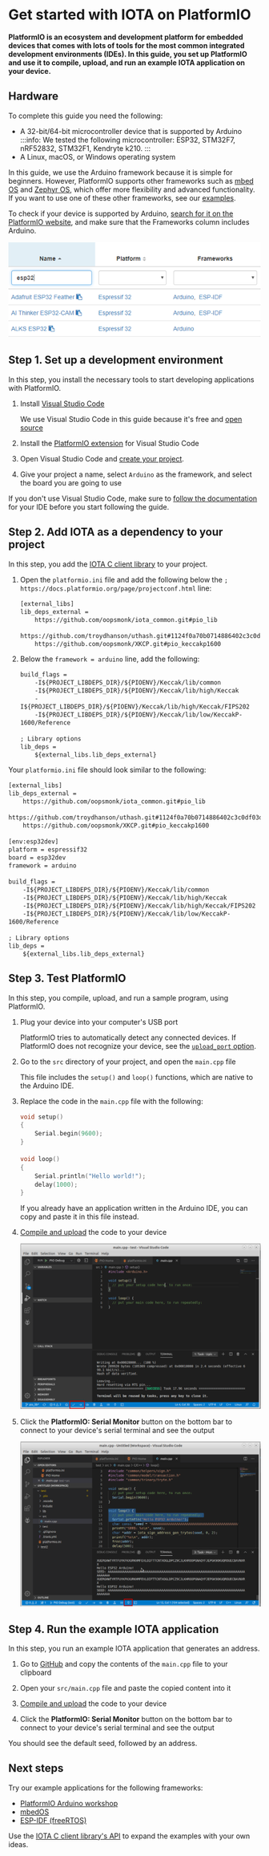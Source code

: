 # Get started with IOTA on PlatformIO

**PlatformIO is an ecosystem and development platform for embedded devices that comes with lots of tools for the most common integrated development environments (IDEs). In this guide, you set up PlatformIO and use it to compile, upload, and run an example IOTA application on your device.**

## Hardware

To complete this guide you need the following:
- A 32-bit/64-bit microcontroller device that is supported by Arduino
:::info:
We tested the following microcontroller: ESP32, STM32F7, nRF52832, STM32F1, Kendryte k210. 
:::
- A Linux, macOS, or Windows operating system

In this guide, we use the Arduino framework because it is simple for beginners. However, PlatformIO supports other frameworks such as [mbed OS](https://www.mbed.com/en/platform/mbed-os/) and [Zephyr OS](https://www.zephyrproject.org/), which offer more flexibility and advanced functionality. If you want to use one of these other frameworks, see our [examples](#example-applications).

To check if your device is supported by Arduino, [search for it on the PlatformIO website](https://platformio.org/boards), and make sure that the Frameworks column includes Arduino.

![PlatformIO device search](../images/platformio-board-search.png)

## Step 1. Set up a development environment

In this step, you install the necessary tools to start developing applications with PlatformIO.

1. Install [Visual Studio Code](https://code.visualstudio.com/)

    We use Visual Studio Code in this guide because it's free and [open source](https://github.com/Microsoft/vscode)

2. Install the [PlatformIO extension](https://marketplace.visualstudio.com/items?itemName=platformio.platformio-ide) for Visual Studio Code

3. Open Visual Studio Code and [create your project](https://docs.platformio.org/en/latest/integration/ide/vscode.html#setting-up-the-project).

4. Give your project a name, select `Arduino` as the framework, and select the board you are going to use

If you don't use Visual Studio Code, make sure to [follow the documentation](https://docs.platformio.org/en/latest/integration/ide/index.html) for your IDE before you start following the guide.

## Step 2. Add IOTA as a dependency to your project

In this step, you add the [IOTA C client library](https://github.com/iotaledger/iota.c) to your project.

1. Open the `platformio.ini` file and add the following below the `; https://docs.platformio.org/page/projectconf.html` line:

    ```
    [external_libs]
    lib_deps_external =
        https://github.com/oopsmonk/iota_common.git#pio_lib
        https://github.com/troydhanson/uthash.git#1124f0a70b0714886402c3c0df03d037e3c4d57a
        https://github.com/oopsmonk/XKCP.git#pio_keccakp1600
    ```

2. Below the `framework = arduino` line, add the following:

    ```
    build_flags =
        -I${PROJECT_LIBDEPS_DIR}/${PIOENV}/Keccak/lib/common
        -I${PROJECT_LIBDEPS_DIR}/${PIOENV}/Keccak/lib/high/Keccak
        -I${PROJECT_LIBDEPS_DIR}/${PIOENV}/Keccak/lib/high/Keccak/FIPS202
        -I${PROJECT_LIBDEPS_DIR}/${PIOENV}/Keccak/lib/low/KeccakP-1600/Reference

    ; Library options
    lib_deps =
        ${external_libs.lib_deps_external}
    ```

Your `platformio.ini` file should look similar to the following:

```
[external_libs]
lib_deps_external =
    https://github.com/oopsmonk/iota_common.git#pio_lib
    https://github.com/troydhanson/uthash.git#1124f0a70b0714886402c3c0df03d037e3c4d57a
    https://github.com/oopsmonk/XKCP.git#pio_keccakp1600

[env:esp32dev]
platform = espressif32
board = esp32dev
framework = arduino

build_flags =
    -I${PROJECT_LIBDEPS_DIR}/${PIOENV}/Keccak/lib/common
    -I${PROJECT_LIBDEPS_DIR}/${PIOENV}/Keccak/lib/high/Keccak
    -I${PROJECT_LIBDEPS_DIR}/${PIOENV}/Keccak/lib/high/Keccak/FIPS202
    -I${PROJECT_LIBDEPS_DIR}/${PIOENV}/Keccak/lib/low/KeccakP-1600/Reference

; Library options
lib_deps =
    ${external_libs.lib_deps_external}
```

## Step 3. Test PlatformIO

In this step, you compile, upload, and run a sample program, using PlatformIO.

1. Plug your device into your computer's USB port

    PlatformIO tries to automatically detect any connected devices. If PlatformIO does not recognize your device, see the [`upload_port` option](https://docs.platformio.org/en/latest/projectconf/section_env_upload.html?utm_source=platformio&utm_medium=piohome#upload-port).

2. Go to the `src` directory of your project, and open the `main.cpp` file

    This file includes the `setup()` and `loop()` functions, which are native to the Arduino IDE.

3. Replace the code in the `main.cpp` file with the following:

    ```cpp 
    void setup()
    {
        Serial.begin(9600);
    }

    void loop()
    {
        Serial.println("Hello world!");
        delay(1000);
    }
    ```

    If you already have an application written in the Arduino IDE, you can copy and paste it in this file instead.

4. [Compile and upload](https://docs.platformio.org/en/latest/integration/ide/vscode.html#setting-up-the-project) the code to your device

    ![Deploy and Upload](../images/vscode-deploy.png)

5. Click the **PlatformIO: Serial Monitor** button on the bottom bar to connect to your device's serial terminal and see the output

    ![Serial monitor in VSCode](../images/vscode-serial.png)

## Step 4. Run the example IOTA application

In this step, you run an example IOTA application that generates an address.

1. Go to [GitHub](https://github.com/iota-community/iota_c_platformIO/blob/arduino_esp32/src/main.cpp) and copy the contents of the `main.cpp` file to your clipboard

2. Open your `src/main.cpp` file and paste the copied content into it

3. [Compile and upload](https://docs.platformio.org/en/latest/integration/ide/vscode.html#setting-up-the-project) the code to your device

4. Click the **PlatformIO: Serial Monitor** button on the bottom bar to connect to your device's serial terminal and see the output

You should see the default seed, followed by an address.

## Next steps

Try our example applications for the following frameworks:

- [PlatformIO Arduino workshop](https://github.com/iota-community/platformio-arduino-iota-workshop)
- [mbedOS](https://github.com/iota-community/iota_c_platformIO/blob/mbed_stm32f746zg/src/my_app.cpp)
- [ESP-IDF (freeRTOS)](https://github.com/iota-community/iota_c_platformIO/tree/esp_idf_esp32/src)

Use the [IOTA C client library's API](https://github.com/iotaledger/iota.c#api-reference) to expand the examples with your own ideas.


